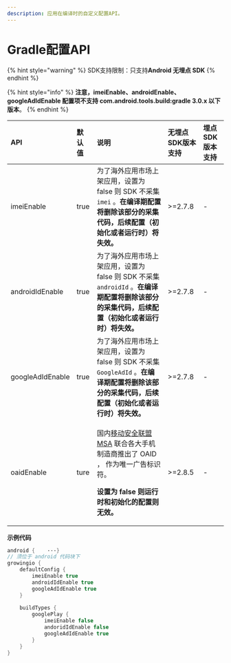 ```yaml
---
description: 应用在编译时的自定义配置API。
---
```


# Gradle配置API

{% hint style="warning" %}
SDK支持限制：只支持**Android 无埋点 SDK**
{% endhint %}

{% hint style="info" %}
**注意，imeiEnable、androidEnable、googleAdIdEnable 配置项不支持 com.android.tools.build:gradle 3.0.x 以下版本**。
{% endhint %}

<table>
  <thead>
    <tr>
      <th style="text-align:left">API</th>
      <th style="text-align:left">&#x9ED8;&#x8BA4;&#x503C;</th>
      <th style="text-align:left">&#x8BF4;&#x660E;</th>
      <th style="text-align:left">&#x65E0;&#x57CB;&#x70B9;SDK&#x7248;&#x672C;&#x652F;&#x6301;</th>
      <th style="text-align:left">&#x57CB;&#x70B9;SDK&#x7248;&#x672C;&#x652F;&#x6301;</th>
    </tr>
  </thead>
  <tbody>
    <tr>
      <td style="text-align:left">imeiEnable</td>
      <td style="text-align:left">true</td>
      <td style="text-align:left">&#x4E3A;&#x4E86;&#x6D77;&#x5916;&#x5E94;&#x7528;&#x5E02;&#x573A;&#x4E0A;&#x67B6;&#x5E94;&#x7528;&#xFF0C;&#x8BBE;&#x7F6E;&#x4E3A;
        false &#x5219; SDK &#x4E0D;&#x91C7;&#x96C6; <code>imei</code> &#x3002;<b>&#x5728;&#x7F16;&#x8BD1;&#x671F;&#x914D;&#x7F6E;&#x5C06;&#x5220;&#x9664;&#x8BE5;&#x90E8;&#x5206;&#x7684;&#x91C7;&#x96C6;&#x4EE3;&#x7801;&#xFF0C;&#x540E;&#x7EED;&#x914D;&#x7F6E;&#xFF08;&#x521D;&#x59CB;&#x5316;&#x6216;&#x8005;&#x8FD0;&#x884C;&#x65F6;&#xFF09;&#x5C06;&#x5931;&#x6548;&#x3002;</b>
      </td>
      <td style="text-align:left">&gt;=2.7.8</td>
      <td style="text-align:left">-</td>
    </tr>
    <tr>
      <td style="text-align:left">androidIdEnable</td>
      <td style="text-align:left">true</td>
      <td style="text-align:left">&#x4E3A;&#x4E86;&#x6D77;&#x5916;&#x5E94;&#x7528;&#x5E02;&#x573A;&#x4E0A;&#x67B6;&#x5E94;&#x7528;&#xFF0C;&#x8BBE;&#x7F6E;&#x4E3A;
        false &#x5219; SDK &#x4E0D;&#x91C7;&#x96C6; <code>androidId</code> &#x3002;<b>&#x5728;&#x7F16;&#x8BD1;&#x671F;&#x914D;&#x7F6E;&#x5C06;&#x5220;&#x9664;&#x8BE5;&#x90E8;&#x5206;&#x7684;&#x91C7;&#x96C6;&#x4EE3;&#x7801;&#xFF0C;&#x540E;&#x7EED;&#x914D;&#x7F6E;&#xFF08;&#x521D;&#x59CB;&#x5316;&#x6216;&#x8005;&#x8FD0;&#x884C;&#x65F6;&#xFF09;&#x5C06;&#x5931;&#x6548;&#x3002;</b>
      </td>
      <td style="text-align:left">&gt;=2.7.8</td>
      <td style="text-align:left">-</td>
    </tr>
    <tr>
      <td style="text-align:left">googleAdIdEnable</td>
      <td style="text-align:left">true</td>
      <td style="text-align:left">&#x4E3A;&#x4E86;&#x6D77;&#x5916;&#x5E94;&#x7528;&#x5E02;&#x573A;&#x4E0A;&#x67B6;&#x5E94;&#x7528;&#xFF0C;&#x8BBE;&#x7F6E;&#x4E3A;
        false &#x5219; SDK &#x4E0D;&#x91C7;&#x96C6; <code>GoogleAdId</code> &#x3002;<b>&#x5728;&#x7F16;&#x8BD1;&#x671F;&#x914D;&#x7F6E;&#x5C06;&#x5220;&#x9664;&#x8BE5;&#x90E8;&#x5206;&#x7684;&#x91C7;&#x96C6;&#x4EE3;&#x7801;&#xFF0C;&#x540E;&#x7EED;&#x914D;&#x7F6E;&#xFF08;&#x521D;&#x59CB;&#x5316;&#x6216;&#x8005;&#x8FD0;&#x884C;&#x65F6;&#xFF09;&#x5C06;&#x5931;&#x6548;&#x3002;</b>
      </td>
      <td style="text-align:left">&gt;=2.7.8</td>
      <td style="text-align:left">-</td>
    </tr>
    <tr>
      <td style="text-align:left">oaidEnable</td>
      <td style="text-align:left">ture</td>
      <td style="text-align:left">
        <p>&#x56FD;&#x5185;<a href="http://www.msa-alliance.cn/col.jsp?id=120">&#x79FB;&#x52A8;&#x5B89;&#x5168;&#x8054;&#x76DF;MSA</a> &#x8054;&#x5408;&#x5404;&#x5927;&#x624B;&#x673A;&#x5236;&#x9020;&#x5546;&#x63A8;&#x51FA;&#x4E86;
          OAID &#xFF0C; &#x4F5C;&#x4E3A;&#x552F;&#x4E00;&#x5E7F;&#x544A;&#x6807;&#x8BC6;&#x7B26;&#x3002;</p>
        <p><b>&#x8BBE;&#x7F6E;&#x4E3A; false &#x5219;&#x8FD0;&#x884C;&#x65F6;&#x548C;&#x521D;&#x59CB;&#x5316;&#x7684;&#x914D;&#x7F6E;&#x5219;&#x65E0;&#x6548;&#x3002;</b>
        </p>
      </td>
      <td style="text-align:left">&gt;=2.8.5</td>
      <td style="text-align:left">-</td>
    </tr>
  </tbody>
</table>

**示例代码**

```java
android {    ···}
// 须位于 android 代码块下
growingio {
    defaultConfig {
        imeiEnable true
        androidIdEnable true
        googleAdIdEnable true
    }
​
    buildTypes {
        googlePlay {
            imeiEnable false
            andoridIdEnable false
            googleAdIdEnable true
        }
    }
}
```

